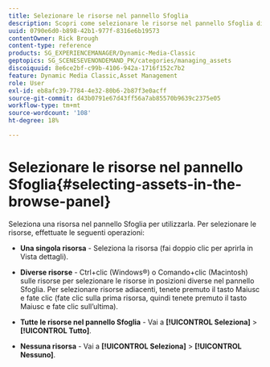 ```yaml
---
title: Selezionare le risorse nel pannello Sfoglia
description: Scopri come selezionare le risorse nel pannello Sfoglia di Adobe Dynamic Media Classic.
uuid: 0790e6d0-b898-42b1-977f-8316e6b19573
contentOwner: Rick Brough
content-type: reference
products: SG_EXPERIENCEMANAGER/Dynamic-Media-Classic
geptopics: SG_SCENESEVENONDEMAND_PK/categories/managing_assets
discoiquuid: 8e6ce2bf-c99b-4106-942a-1716f152c7b2
feature: Dynamic Media Classic,Asset Management
role: User
exl-id: eb8afc39-7784-4e32-80b6-2b87f3e0acff
source-git-commit: d43b0791e67d43ff56a7ab85570b9639c2375e05
workflow-type: tm+mt
source-wordcount: '108'
ht-degree: 18%

---
```


# Selezionare le risorse nel pannello Sfoglia{#selecting-assets-in-the-browse-panel}

Seleziona una risorsa nel pannello Sfoglia per utilizzarla. Per selezionare le risorse, effettuate le seguenti operazioni:

* **Una singola risorsa** - Seleziona la risorsa (fai doppio clic per aprirla in Vista dettagli).

* **Diverse risorse** - Ctrl+clic (Windows®) o Comando+clic (Macintosh) sulle risorse per selezionare le risorse in posizioni diverse nel pannello Sfoglia. Per selezionare risorse adiacenti, tenete premuto il tasto Maiusc e fate clic (fate clic sulla prima risorsa, quindi tenete premuto il tasto Maiusc e fate clic sull’ultima).

* **Tutte le risorse nel pannello Sfoglia** - Vai a **[!UICONTROL Seleziona]** > **[!UICONTROL Tutto]**.

* **Nessuna risorsa** - Vai a **[!UICONTROL Seleziona]** > **[!UICONTROL Nessuno]**.
